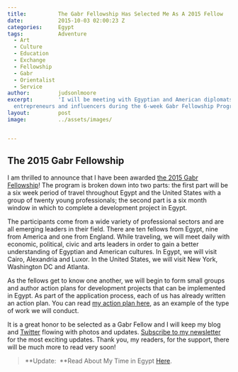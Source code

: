 ```yaml
---
title:			The Gabr Fellowship Has Selected Me As A 2015 Fellow
date:			2015-10-03 02:00:23 Z
categories:		Egypt
tags:			Adventure
  - Art
  - Culture
  - Education
  - Exchange
  - Fellowship
  - Gabr
  - Orientalist
  - Service
author:			judsonlmoore
excerpt:		'I will be meeting with Egyptian and American diplomats, military leaders,
  entrepreneurs and influencers during the 6-week Gabr Fellowship Program. '
layout:			post
image:			../assets/images/


---
```


## The 2015 Gabr Fellowship

I am thrilled to announce that I have been awarded [the 2015 Gabr Fellowship](https://eastwestdialogue.org/)! The program is broken down into two parts: the first part will be a six week period of travel throughout Egypt and the United States with a group of twenty young professionals; the second part is a six month window in which to complete a development project in Egypt.

The participants come from a wide variety of professional sectors and are all emerging leaders in their field. There are ten fellows from Egypt, nine from America and one from England. While traveling, we will meet daily with economic, political, civic and arts leaders in order to gain a better understanding of Egyptian and American cultures. In Egypt, we will visit Cairo, Alexandria and Luxor. In the United States, we will visit New York, Washington DC and Atlanta.

As the fellows get to know one another, we will begin to form small groups and author action plans for development projects that can be implemented in Egypt. As part of the application process, each of us has already written an action plan. You can read [my action plan here](https://docs.google.com/document/d/1uIoBKQJTFPy7YuGQ31FZG23k9Tuze_E_Qo4qq578lv0/edit?usp=sharing), as an example of the type of work we will conduct.

It is a great honor to be selected as a Gabr Fellow and I will keep my blog and [Twitter](http://twitter.com/judsonlmoore) flowing with photos and updates. [Subscribe to my newsletter](/subscribe/) for the most exciting updates. Thank you, my readers, for the support, there will be much more to read very soon!

> **Update:			 **Read About My Time in Egypt [Here](https://www.judsonlmoore.com/egypt/).
